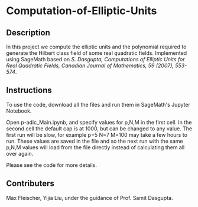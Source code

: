 # Computation-of-Elliptic-Units

## Description
In this project we compute the elliptic units and the polynomial required to generate the Hilbert class field of some real quadratic fields. Implemented using SageMath based on *S. Dasgupta, Computations of Elliptic Units for Real Quadratic Fields, Canadian Journal of Mathematics, 59 (2007), 553-574*.

## Instructions
To use the code, download all the files and run them in SageMath's Jupyter Notebook. 

Open p-adic_Main.ipynb, and specify values for p,N,M in the first cell. In the second cell the default cap is at 1000, but can be changed to any value. The first run will be slow, for example p=5 N=7 M=100 may take a few hours to run. These values are saved in the file and so the next run with the same p,N,M values will load from the file directly instead of calculating them all over again.

Please see the code for more details.
## Contributers 
Max Fleischer, Yijia Liu, under the guidance of Prof. Samit Dasgupta.
